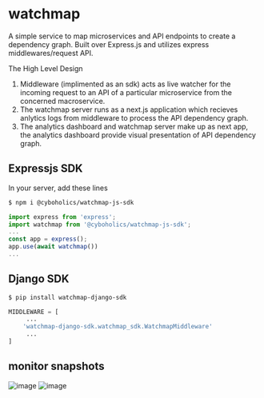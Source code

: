 # watchmap
A simple service to map microservices and API endpoints to create a dependency graph. Built over Express.js and utilizes express middlewares/request API.

The High Level Design

1. Middleware (implimented as an sdk) acts as live watcher for the incoming request to an API of a particular microservice from the concerned macroservice.
2. The watchmap server runs as a next.js application which recieves anlytics logs from middleware to process the API dependency graph.
3. The analytics dashboard and watchmap server make up as next app, the analytics dashboard provide visual presentation of API dependency graph.

## Expressjs SDK

In your server, add these lines
```sh
$ npm i @cyboholics/watchmap-js-sdk
```
```ts
import express from 'express';
import watchmap from '@cyboholics/watchmap-js-sdk';
...
const app = express();
app.use(await watchmap())
...
```

## Django SDK
```sh
$ pip install watchmap-django-sdk
```
```py
MIDDLEWARE = [
     ...
    'watchmap-django-sdk.watchmap_sdk.WatchmapMiddleware'
     ...
]
```
## monitor snapshots
![image](https://github.com/cyboholics/watchmap/assets/74463091/e57ff653-f69f-422f-949e-220d434bb84f)
![image](https://github.com/cyboholics/watchmap/assets/74463091/6114ce17-bf15-4daa-b1ec-d24458fee291)


